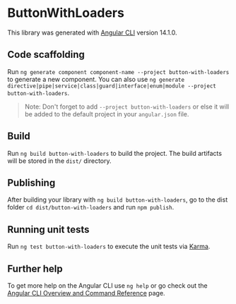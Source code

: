# ButtonWithLoaders

This library was generated with [Angular CLI](https://github.com/angular/angular-cli) version 14.1.0.

## Code scaffolding

Run `ng generate component component-name --project button-with-loaders` to generate a new component. You can also use `ng generate directive|pipe|service|class|guard|interface|enum|module --project button-with-loaders`.
> Note: Don't forget to add `--project button-with-loaders` or else it will be added to the default project in your `angular.json` file. 

## Build

Run `ng build button-with-loaders` to build the project. The build artifacts will be stored in the `dist/` directory.

## Publishing

After building your library with `ng build button-with-loaders`, go to the dist folder `cd dist/button-with-loaders` and run `npm publish`.

## Running unit tests

Run `ng test button-with-loaders` to execute the unit tests via [Karma](https://karma-runner.github.io).

## Further help

To get more help on the Angular CLI use `ng help` or go check out the [Angular CLI Overview and Command Reference](https://angular.io/cli) page.
